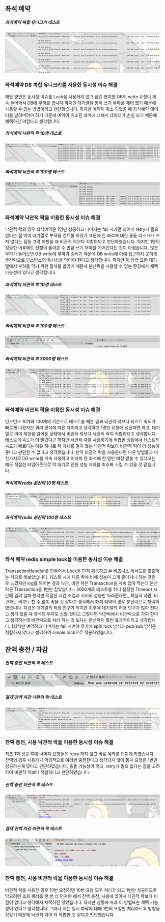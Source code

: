 ## 좌석 예약
##### 좌석예약 복합 유니크키 테스트
![](lock_screen/좌석예약DB제어.png)
### 좌석예약 DB 복합 유니크키를 사용한 동시성 이슈 해결
해당 방안은 동시성 이슈를 Lock을 사용하지 않고 잡긴 했지만 DB의 write 요청이 계속 들어와서 DB에 부하를 줍니다 하지만 대기열을 통해 쓰기 부하를 제어 했기 때문에 사용할 수 있는 방법이라고 판단했습니다.
하지만 예약이 취소 되었을 때 좌석예약 데이터를 날려버려야 하기 때문에 예약이 취소된 좌석에 대해서 데이터가 손실 되기 때문에 채택하긴 어렵다고 생각합니다.

##### 좌석예약 낙관적 락 10명 테스트
![](lock_screen/좌석예약낙관적락10명테스트.png)
##### 좌석예약 낙관적 락 100명 테스트
![](lock_screen/좌석예약낙관적락100명테스트.png)
### 좌석예약 낙관적 락을 이용한 동시성 이슈 해결
낙관적 락의 경우 좌석예약은 1명만 성공하고 나머지는 fail 시키면 되어서 retry가 필요 없다는 점
이미 대기열로 부하를 컨트롤 하였기 때문에 한 좌석에 대한 충돌 리스크가 크지 않다는 점을 고려 해봤을 때 비관적 락보다 적합하다고 판단하였습니다. 하지만 1명이 성공한 이후에도 신청이 들어온 수 만큼 쓰기 부하를 가져간다는 것이 아쉽습니다. 많은 부하가 들어오면 DB write에 부하가 걸리기 때문에 DB write에 아예 접근하지 못하게 분산락으로 인스턴스의 동시성을 막아야 한다고 생각합니다. 하지만 이 방법 또한 대기열에서 부하를 막기 위한 절차를 밟았기 때문에 분산락을 사용할 수 없는 환경에서 채택 가능성이 있다고 생각합니다.

##### 좌석예약 비관적 락 10명 테스트
![](lock_screen/좌석예약비관적락10명테스트.png)
##### 좌석예약 비관적 락 100명 테스트
![](lock_screen/좌석예약비관적락100명테스트.png)
##### 좌석예약 비관적 락 3000명 테스트
![](lock_screen/좌석예약비관적락3000명테스트.png)
### 좌석예약 비관적 락을 이용한 동시성 이슈 해결
인스턴스 10개와 100개의 기준으로 테스트를 해본 결과 낙관적 락보다 테스트 속도가 빠르게 나왔지만 쿼리 방식에 따른 차이라고 생각하고 1명만 요청에 성공하면 되고, 대기열로 이미 제한을 걸어둔 상태에서 비관적 락보다 낙관적 락이 적합하다고 생각합니다. 테스트의 속도가 더 빨랐다곤 하지만 낙관적 락을 사용하기에 적합한 상황에서 테스트의 속도가 빠르다는 이유 하나로 락 자체를 걸지 않는 낙관적 락보다 비관적 락이 더 성능이 좋다고 판단할 수 없다고 생각했습니다.
만약 비관적 락을 사용한다면 다른 방법들과 마찬가지로 DB write를 계속 사용하고 어차피 한 좌석에 한 명만 배정 받을 수 있다고는 해도
적절한 타임아웃으로 락 대기로 인한 성능 저하를 최소화 시킬 수 있을 것 같습니다.

##### 좌석예약 redis 분산락 10명 테스트
![](lock_screen/redis분산락10명테스트.png)
##### 좌석예약 redis 분산락 100명 테스트
![](lock_screen/redis분산락100명테스트.png)
### 좌석 예약 redis simple lock을 이용한 동시성 이슈 해결
TransactionHandler를 만들어서 Lock을 먼저 획득하고 본 비즈니스 메서드를 호출하는 식으로 해보았습니다.
테스트 시에 다른 락에 비해 성능이 크게 좋다거나 하는 것은 못 느꼈지만 log를 찍어본 결과 낙관, 비관 락은 Transaction을 계속 잡아 먹는데 분산 락은 Transaction을 1번만 잡았습니다. 3000개로 테스트를 하니 설정한 Timeout 시간에 걸려 실패 했지만 적절한 시간 조절과 서버의 성능만 따라준다면,, 확실히 낙관, 비관과는 비교도 할 수 없이 좋을 것 같다고 생각해서 좌석 예약의 경우 분산락으로 채택하였습니다.
지금은 대기열의 허용 인구가 적지만 이후에 대기열의 허용 인구가 많아 진다고 생각 했을 때 좌석의 부하도 심할 것이고 그렇다면 낙관락에서 비관락으로 가야 한다고 생각하는데 비관락으로 처리 하는 것 보다는 분산락이 훨씬 효과적이라고 생각합니다. 1좌석만 예약하고 나머지는 fail 시켜야 하기에 spin lock 방식과 pub/sub 방식은 적합하지 않다고 생각하여 simple lock으로 적용하였습니다.

## 잔액 충전 / 차감
##### 잔액 충전 낙관적 락 테스트
![](lock_screen/잔액충전낙관적락테스트.png)
##### 결제 잔액 차감 낙관적 락 테스트
![](lock_screen/결제잔액차감낙관적락테스트.png)
### 잔액 충전, 사용 낙관적 락을 이용한 동시성 이슈 해결
최초 1회 성공 후에 나머지 요청들은 retry 하지 않고 바로 예외를 던지게 하였습니다.
잔액의 경우 사용자가 악의적으로 여러번 충전한다고 생각되지 않아 동시 요청은 1번만 성공하는게 맞다고 판단하였습니다. 충돌 가능성이 적고, retry가 필요 없다는 점을 고려하여 비관적 락보다 적합하다고 판단하였습니다.

##### 잔액 충전 비관적 락 테스트
![](lock_screen/잔액충전비관적락테스트.png)
##### 결제 잔액 차감 비관적 락 테스트
![](lock_screen/결제잔액차감비관적락테스트.png)
### 잔액 충전, 사용 비관적 락을 이용한 동시성 이슈 해결
비관적 락을 사용한 경우 10번 요청하면 10번 요청 모두 처리가 되고 1번만 성공하도록 막으려면 조회 쿼리를 한 번 더 던져야 해서 잔액 충전, 사용에 있어서 낙관적 락보다 이점이 없다고 생각해서 채택하진 않았습니다.
하지만 상황에 따라 이 방법또한 채택 가능성이 있다고 생각합니다. 그러나 저는 동시 따닥에 대해 1번의 요청만 처리하도록 방향을 잡았기 때문에 낙관적 락이 더 적합한 것 같다고 판단했습니다.
